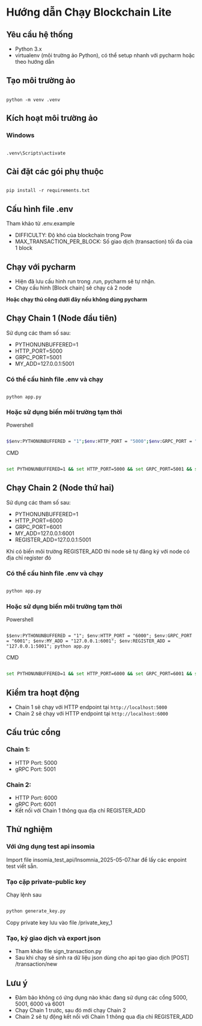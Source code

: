 # Hướng dẫn Chạy Blockchain Lite

## Yêu cầu hệ thống
- Python 3.x
- virtualenv (môi trường ảo Python), có thể setup nhanh với pycharm hoặc theo hướng dẫn

## Tạo môi trường ảo

```shell

python -m venv .venv
```

## Kích hoạt môi trường ảo

### Windows
```shell

.venv\Scripts\activate
```

## Cài đặt các gói phụ thuộc
```shell

pip install -r requirements.txt
```
## Cấu hình file .env
Tham khảo từ .env.example
- DIFFICULTY: Độ khó của blockchain trong Pow
- MAX_TRANSACTION_PER_BLOCK: Số giao dịch (transaction) tối đa của 1 block

## Chạy với pycharm
- Hiện đã lưu cấu hình run trong .run, pycharm sẽ tự nhận.  
- Chạy cấu hình [Block chain] sẽ chạy cả 2 node  
  
**Hoặc chạy thủ công dưới đây nếu không dùng pycharm**

## Chạy Chain 1 (Node đầu tiên)
Sử dụng các tham số sau:
- PYTHONUNBUFFERED=1
- HTTP_PORT=5000
- GRPC_PORT=5001
- MY_ADD=127.0.0.1:5001

### Có thể cấu hình file .env và chạy 
```shell

python app.py
```
### Hoặc sử dụng biến môi trường tạm thời
Powershell
```bash

$$env:PYTHONUNBUFFERED = "1";$env:HTTP_PORT = "5000";$env:GRPC_PORT = "5001";$env:MY_ADD = "127.0.0.1:5001";python app.py
```
CMD
```bash

set PYTHONUNBUFFERED=1 && set HTTP_PORT=5000 && set GRPC_PORT=5001 && set MY_ADD=127.0.0.1:5001 && python app.py
```

## Chạy Chain 2 (Node thứ hai)
Sử dụng các tham số sau:
- PYTHONUNBUFFERED=1
- HTTP_PORT=6000
- GRPC_PORT=6001
- MY_ADD=127.0.0.1:6001
- REGISTER_ADD=127.0.0.1:5001

Khi có biến môi trường REGISTER_ADD thì node sẽ tự đăng ký với node có địa chỉ register đó

### Có thể cấu hình file .env và chạy
```bash

python app.py
```
### Hoặc sử dụng biến môi trường tạm thời
Powershell
```shell

$$env:PYTHONUNBUFFERED = "1"; $env:HTTP_PORT = "6000"; $env:GRPC_PORT = "6001"; $env:MY_ADD = "127.0.0.1:6001"; $env:REGISTER_ADD = "127.0.0.1:5001"; python app.py
```
CMD
```bash

set PYTHONUNBUFFERED=1 && set HTTP_PORT=6000 && set GRPC_PORT=6001 && set MY_ADD=127.0.0.1:6001 && set REGISTER_ADD=127.0.0.1:5001 && python app.py
```
## Kiểm tra hoạt động
- Chain 1 sẽ chạy với HTTP endpoint tại `http://localhost:5000`
- Chain 2 sẽ chạy với HTTP endpoint tại `http://localhost:6000`

## Cấu trúc cổng
### Chain 1:
- HTTP Port: 5000
- gRPC Port: 5001

### Chain 2:
- HTTP Port: 6000
- gRPC Port: 6001
- Kết nối với Chain 1 thông qua địa chỉ REGISTER_ADD

## Thử nghiệm
### Với ứng dụng test api insomia
Import file insomia_test_api/Insomnia_2025-05-07.har để lấy các enpoint test viết sẵn.

### Tạo cặp private-public key
Chạy lệnh sau
```bash

python generate_key.py
```
Copy private key lưu vào file /private_key_1

### Tạo, ký giao dịch và export json
- Tham khảo file sign_transaction.py
- Sau khi chạy sẽ sinh ra dữ liệu json dùng cho api tạo giao dịch [POST] /transaction/new

## Lưu ý
- Đảm bảo không có ứng dụng nào khác đang sử dụng các cổng 5000, 5001, 6000 và 6001
- Chạy Chain 1 trước, sau đó mới chạy Chain 2
- Chain 2 sẽ tự động kết nối với Chain 1 thông qua địa chỉ REGISTER_ADD

